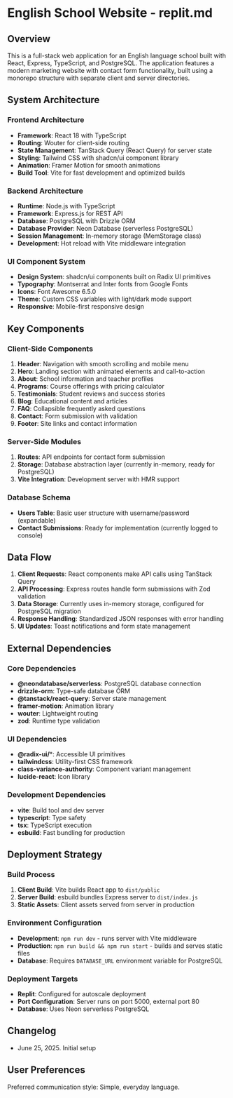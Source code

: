 # English School Website - replit.md

## Overview

This is a full-stack web application for an English language school built with React, Express, TypeScript, and PostgreSQL. The application features a modern marketing website with contact form functionality, built using a monorepo structure with separate client and server directories.

## System Architecture

### Frontend Architecture
- **Framework**: React 18 with TypeScript
- **Routing**: Wouter for client-side routing
- **State Management**: TanStack Query (React Query) for server state
- **Styling**: Tailwind CSS with shadcn/ui component library
- **Animation**: Framer Motion for smooth animations
- **Build Tool**: Vite for fast development and optimized builds

### Backend Architecture
- **Runtime**: Node.js with TypeScript
- **Framework**: Express.js for REST API
- **Database**: PostgreSQL with Drizzle ORM
- **Database Provider**: Neon Database (serverless PostgreSQL)
- **Session Management**: In-memory storage (MemStorage class)
- **Development**: Hot reload with Vite middleware integration

### UI Component System
- **Design System**: shadcn/ui components built on Radix UI primitives
- **Typography**: Montserrat and Inter fonts from Google Fonts
- **Icons**: Font Awesome 6.5.0
- **Theme**: Custom CSS variables with light/dark mode support
- **Responsive**: Mobile-first responsive design

## Key Components

### Client-Side Components
1. **Header**: Navigation with smooth scrolling and mobile menu
2. **Hero**: Landing section with animated elements and call-to-action
3. **About**: School information and teacher profiles
4. **Programs**: Course offerings with pricing calculator
5. **Testimonials**: Student reviews and success stories
6. **Blog**: Educational content and articles
7. **FAQ**: Collapsible frequently asked questions
8. **Contact**: Form submission with validation
9. **Footer**: Site links and contact information

### Server-Side Modules
1. **Routes**: API endpoints for contact form submission
2. **Storage**: Database abstraction layer (currently in-memory, ready for PostgreSQL)
3. **Vite Integration**: Development server with HMR support

### Database Schema
- **Users Table**: Basic user structure with username/password (expandable)
- **Contact Submissions**: Ready for implementation (currently logged to console)

## Data Flow

1. **Client Requests**: React components make API calls using TanStack Query
2. **API Processing**: Express routes handle form submissions with Zod validation
3. **Data Storage**: Currently uses in-memory storage, configured for PostgreSQL migration
4. **Response Handling**: Standardized JSON responses with error handling
5. **UI Updates**: Toast notifications and form state management

## External Dependencies

### Core Dependencies
- **@neondatabase/serverless**: PostgreSQL database connection
- **drizzle-orm**: Type-safe database ORM
- **@tanstack/react-query**: Server state management
- **framer-motion**: Animation library
- **wouter**: Lightweight routing
- **zod**: Runtime type validation

### UI Dependencies
- **@radix-ui/***: Accessible UI primitives
- **tailwindcss**: Utility-first CSS framework
- **class-variance-authority**: Component variant management
- **lucide-react**: Icon library

### Development Dependencies
- **vite**: Build tool and dev server
- **typescript**: Type safety
- **tsx**: TypeScript execution
- **esbuild**: Fast bundling for production

## Deployment Strategy

### Build Process
1. **Client Build**: Vite builds React app to `dist/public`
2. **Server Build**: esbuild bundles Express server to `dist/index.js`
3. **Static Assets**: Client assets served from server in production

### Environment Configuration
- **Development**: `npm run dev` - runs server with Vite middleware
- **Production**: `npm run build && npm run start` - builds and serves static files
- **Database**: Requires `DATABASE_URL` environment variable for PostgreSQL

### Deployment Targets
- **Replit**: Configured for autoscale deployment
- **Port Configuration**: Server runs on port 5000, external port 80
- **Database**: Uses Neon serverless PostgreSQL

## Changelog
- June 25, 2025. Initial setup

## User Preferences

Preferred communication style: Simple, everyday language.